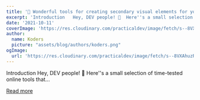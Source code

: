 ```yaml
---
title: '🌈 Wonderful tools for creating secondary visual elements for your website'
excerpt: 'Introduction   Hey, DEV people! 👋  Here''s a small selection of time-tested online tools that...'
date: '2021-10-11'
coverImage: 'https://res.cloudinary.com/practicaldev/image/fetch/s--8VXAhuzR--/c_imagga_scale,f_auto,fl_progressive,h_420,q_auto,w_1000/https://dev-to-uploads.s3.amazonaws.com/uploads/articles/uxwexbymn7hgykxapvd7.jpg'
author:
  name: Koders
  picture: "assets/blog/authors/koders.png"
ogImage:
  url: 'https://res.cloudinary.com/practicaldev/image/fetch/s--8VXAhuzR--/c_imagga_scale,f_auto,fl_progressive,h_420,q_auto,w_1000/https://dev-to-uploads.s3.amazonaws.com/uploads/articles/uxwexbymn7hgykxapvd7.jpg'
---
```


Introduction   Hey, DEV people! 👋  Here''s a small selection of time-tested online tools that...

[Read more](https://dev.to/koddr/wonderful-tools-for-creating-secondary-visual-elements-for-your-website-3bj0)
